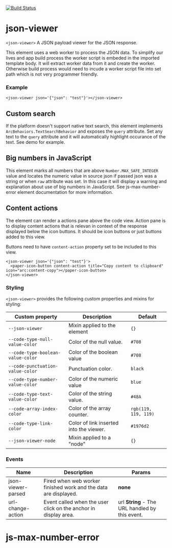 [![Build Status](https://travis-ci.org/advanced-rest-client/json-viewer.svg?branch=stage)](https://travis-ci.org/advanced-rest-client/json-viewer)  

# json-viewer

`<json-viewer>` A JSON payload viewer for the JSON response.

This element uses a web worker to process the JSON data.
To simplify our lives and app build process the worker script is embeded in the
imported template body. It will extract worker data from it and create the
worker. Otherwise build process would need to incude a worker script file
into set path which is not very programmer friendly.

### Example
```
<json-viewer json='{"json": "test"}'></json-viewer>
```

## Custom search
If the platform doesn't support native text search, this element implements
`ArcBehaviors.TextSearchBehavior` and exposes the `query` attribute.
Set any text to the `query` attribute and it will automatically highlight
occurance of the text.
See demo for example.

## Big numbers in JavaScript
This element marks all numbers that are above `Number.MAX_SAFE_INTEGER` value
and locates the numeric value in source json if passed json was a string or
when `raw` attribute was set. In this case it will display a warning and
explanation about use of big numbers in JavaScript.
See js-max-number-error element documentation for more information.

## Content actions
The element can render a actions pane above the code view. Action pane is to
display content actions that is relevan in context of the response displayed
below the icon buttons. It should be icon buttons or just buttons added to this
view.

Buttons need to have `content-action` property set to be included to this view.

```
<json-viewer json='{"json": "test"}'>
  <paper-icon-button content-action title="Copy content to clipboard" icon="arc:content-copy"></paper-icon-button>
</json-viewer>
```

### Styling
`<json-viewer>` provides the following custom properties and mixins for styling:

Custom property | Description | Default
----------------|-------------|----------
`--json-viewer` | Mixin applied to the element | `{}`
`--code-type-null-value-color` | Color of the null value. | `#708`
`--code-type-boolean-value-color` | Color of the boolean value | `#708`
`--code-punctuation-value-color` | Punctuation color. | `black`
`--code-type-number-value-color` | Color of the numeric value | `blue`
`--code-type-text-value-color` | Color of the string value. | `#48A`
`--code-array-index-color` | Color of the array counter. | `rgb(119, 119, 119)`
`--code-type-link-color` | Color of link inserted into the viewer. | `#1976d2`
`--json-viewer-node` | Mixin applied to a "node" | `{}`



### Events
| Name | Description | Params |
| --- | --- | --- |
| json-viewer-parsed | Fired when web worker finished work and the data are displayed. | __none__ |
| url-change-action | Event called when the user click on the anchor in display area. | url **String** - The URL handled by this event. |
# js-max-number-error


